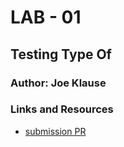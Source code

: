 # LAB - 01

## Testing Type Of

### Author: Joe Klause

### Links and Resources
* [submission PR](https://github.com/josephklause-401-advanced-javascript/lab-00/pull/1) 